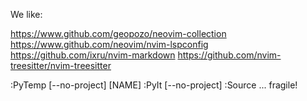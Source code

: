 We like:

https://www.github.com/geopozo/neovim-collection
https://www.github.com/neovim/nvim-lspconfig
https://github.com/ixru/nvim-markdown
https://github.com/nvim-treesitter/nvim-treesitter


:PyTemp [--no-project] [NAME]
:PyIt [--no-project]
:Source ... fragile!

